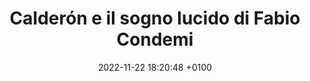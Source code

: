 ---
layout: post
category: stampa
title: Calderón e il sogno lucido di Fabio Condemi
date: 2022-11-22 18:20:48 +0100
fonte: Teatro e Critica
link: https://www.teatroecritica.net/2022/11/calderon-e-il-sogno-lucido-di-fabio-condemi/
---